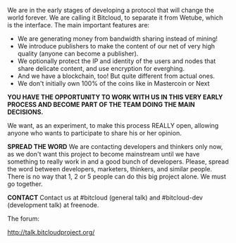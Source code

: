 We are in the early stages of developing a protocol that will change the world forever.
We are calling it Bitcloud, to separate it from Wetube, which is the interface. The main important features are:

* We are generating money from bandwidth sharing instead of mining!
* We introduce publishers to make the content of our net of very high quality (anyone can become a publisher).
* We optionally protect the IP and identity of the users and nodes that share
  delicate content, and use encryption for everghing.
* And we have a blockchain, too! But quite different from actual ones.
* We don't initially own 100% of the coins like in Mastercoin or Next


**YOU HAVE THE OPPORTUNITY TO WORK WITH US IN THIS VERY EARLY PROCESS AND BECOME PART OF THE  TEAM DOING THE MAIN DECISIONS.**

We want, as an experiment, to make this process REALLY open,
allowing anyone who wants to participate to share his or her opinion.

**SPREAD THE WORD**
We are contacting developers and thinkers only now, as we don't want this project to become mainstream until we have something to really work in and a good bunch of developers.
Please, spread the word between developers, marketers, thinkers, and similar people. There is no way that 1, 2 or 5 people can do this big project alone. We must go together.

**CONTACT**
Contact us at #bitcloud (general talk) and #bitcloud-dev (development talk)  at
freenode.

The forum:

http://talk.bitcloudproject.org/
